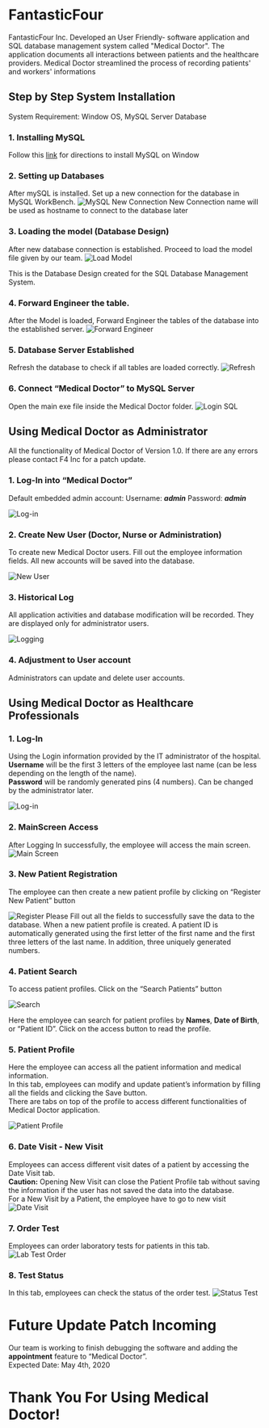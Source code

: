 # FantasticFour
FantasticFour Inc. Developed an User Friendly- software application and SQL database management system called "Medical Doctor". The application documents all interactions between patients and the healthcare providers. Medical Doctor streamlined the process of recording patients' and workers' informations

## Step by Step System Installation
System Requirement: Window OS, MySQL Server Database

### 1. Installing MySQL
Follow this [link](https://dev.mysql.com/doc/refman/8.0/en/windows-installation.html) for directions to install MySQL on Window

### 2. Setting up Databases
After mySQL is installed. Set up a new connection for the database in MySQL WorkBench.
![MySQL New Connection](https://github.com/congnguyen53/FantasticFour/blob/master/MDPic/newconnection.png)
New Connection name will be used as hostname to connect to the database later

### 3. Loading the model (Database Design)
After new database connection is established. Proceed to load the model file given by our team.
![Load Model](https://github.com/congnguyen53/FantasticFour/blob/master/MDPic/loadmodel.png)

This is the Database Design created for the SQL Database Management System.

### 4. Forward Engineer the table.
After the Model is loaded, Forward Engineer the tables of the database into the established server.
![Forward Engineer](https://github.com/congnguyen53/FantasticFour/blob/master/MDPic/forward%20engineer.png)

### 5. Database Server Established
Refresh the database to check if all tables are loaded correctly.
![Refresh](https://github.com/congnguyen53/FantasticFour/blob/master/MDPic/refresh.png)

### 6. Connect “Medical Doctor” to MySQL Server
Open the main exe file inside the Medical Doctor folder.
![Login SQL](https://github.com/congnguyen53/FantasticFour/blob/master/MDPic/SQLlogin.png)


## Using Medical Doctor as Administrator
All the functionality of Medical Doctor of Version 1.0. If there are any errors please contact F4 Inc for a patch update.

### 1. Log-In into “Medical Doctor”
Default embedded admin account:
Username: __*admin*__
Password: __*admin*__

![Log-in](https://github.com/congnguyen53/FantasticFour/blob/master/MDPic/Login-Screen.JPG)

### 2. Create New User (Doctor, Nurse or Administration)
To create new Medical Doctor users. Fill out the employee information fields. All new accounts will be saved into the database. 

![New User](https://github.com/congnguyen53/FantasticFour/blob/master/MDPic/NewUserCreated.JPG)

### 3. Historical Log
All application activities and database modification will be recorded. They are displayed only for administrator users.

![Logging](https://github.com/congnguyen53/FantasticFour/blob/master/MDPic/historylog.JPG)

### 4. Adjustment to User account
Administrators can update and delete user accounts.

## Using Medical Doctor as Healthcare Professionals

### 1. Log-In
Using the Login information provided by the IT administrator of the hospital. <br />
 **Username** will be the first 3 letters of the employee last name (can be less depending on the length of the name). <br />
**Password** will be randomly generated pins (4 numbers). Can be changed by the administrator later.

![Log-in](https://github.com/congnguyen53/FantasticFour/blob/master/MDPic/Login-Screen.JPG)

### 2. MainScreen Access

After Logging In successfully, the employee will access the main screen.
![Main Screen](https://github.com/congnguyen53/FantasticFour/blob/master/MDPic/MainScreen.JPG)

### 3. New Patient Registration
The employee can then create a new patient profile by clicking on “Register New Patient” button

![Register](https://github.com/congnguyen53/FantasticFour/blob/master/MDPic/NewPatient.JPG)
Please Fill out all the fields to successfully save the data to the database. When a new patient profile is created. A patient ID is automatically generated using the first letter of the first name and the first three letters of the last name. In addition, three uniquely generated numbers.

### 4. Patient Search

To access patient profiles. Click on the “Search Patients” button

![Search](https://github.com/congnguyen53/FantasticFour/blob/master/MDPic/Search.JPG)

Here the employee can search for patient profiles by **Names**, **Date of Birth**, or “Patient ID”. Click on the access button to read the profile.

### 5. Patient Profile

Here the employee can access all the patient information and medical information.<br/>
In this tab, employees can modify and update patient’s information by filling all the fields and clicking the Save button. <br/>
There are tabs on top of the profile to access different functionalities of Medical Doctor application.<br/>

![Patient Profile](https://github.com/congnguyen53/FantasticFour/blob/master/MDPic/PatientProfile.JPG)

### 6. Date Visit - New Visit
Employees can access different visit dates of a patient by accessing the Date Visit tab. <br/>
**Caution:** Opening New Visit can close the Patient Profile tab without saving the information if the user has not saved the data into the database. <br/>
For a New Visit by a Patient, the employee have to go to new visit <br/>
![Date Visit](https://github.com/congnguyen53/FantasticFour/blob/master/MDPic/VisitHistory.JPG)
<br/>
### 7. Order Test
Employees can order laboratory tests for patients in this tab. 
![Lab Test Order](https://github.com/congnguyen53/FantasticFour/blob/master/MDPic/OrderTest.JPG)

### 8. Test Status
In this tab, employees can check the status of the order test.
![Status Test](https://github.com/congnguyen53/FantasticFour/blob/master/MDPic/TestStatus.JPG)

# Future Update Patch Incoming
Our team is working to finish debugging the software and adding the **appointment** feature to “Medical Doctor”. <br/>
Expected Date: May 4th, 2020  <br/>

# Thank You For Using Medical Doctor! 





